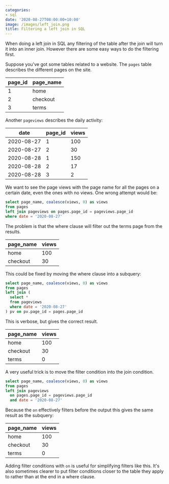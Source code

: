 ```yaml
---
categories:
- sql
date: '2020-08-27T08:00:00+10:00'
image: /images/left_join.png
title: Filtering a left join in SQL
---
```


When doing a left join in SQL any filtering of the table after the join will turn it into an inner join.
However there are some easy ways to do the filtering first.

Suppose you've got some tables related to a website.
The `pages` table describes the different pages on the site.

| page_id | page_name |
|---------|-----------|
| 1       | home      |
| 2       | checkout  |
| 3       | terms     |

Another `pageviews` describes the daily activity:

| date       | page_id | views |
|------------|---------|-------|
| 2020-08-27 | 1       | 100   |
| 2020-08-27 | 2       | 30    |
| 2020-08-28 | 1       | 150   |
| 2020-08-28 | 2       | 17    |
| 2020-08-28 | 3       | 2     |

We want to see the page views with the page name for all the pages on a certain date, even the ones with no views.
One wrong attempt would be:

```sql
select page_name, coalesce(views, 0) as views
from pages
left join pageviews on pages.page_id = pageviews.page_id
where date = '2020-08-27'
```

The problem is that the where clause will filter out the terms page from the results.

| page_name | views |
|-----------|-------|
| home      | 100   |
| checkout  | 30    |

This could be fixed by moving the where clause into a subquery:

```sql
select page_name, coalesce(views, 0) as views
from pages
left join (
  select *
  from pageviews
  where date = '2020-08-27'
) pv on pv.page_id = pages.page_id
```

This is verbose, but gives the correct result.

| page_name | views |
|-----------|-------|
| home      | 100   |
| checkout  | 30    |
| terms     | 0     |

A very useful trick is to move the filter condition into the join condition.

```sql
select page_name, coalesce(views, 0) as views
from pages
left join pageviews
  on pages.page_id = pageviews.page_id
  and date = '2020-08-27'
```

Because the `on` effectively filters before the output this gives the same result as the subquery:

| page_name | views |
|-----------|-------|
| home      | 100   |
| checkout  | 30    |
| terms     | 0     |

Adding filter conditions with `on` is useful for simplifying filters like this.
It's also sometimes clearer to put filter conditions closer to the table they apply to rather than at the end in a where clause.
